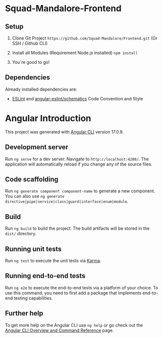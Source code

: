 # Squad-Mandalore-Frontend

## Setup

1. Clone Git Project ```https://github.com/Squad-Mandalore/Frontend.git``` (Or SSH / Github CLI)  
  
  
2. Install all Modules (Requirement Node.js installed) ```npm install```  
  

3. You`re good to go!  


## Dependencies

Already installed dependencies are:  

- [ESLint](https://eslint.org/docs/latest/) and [angular-eslint/schematics](https://github.com/angular-eslint/angular-eslint) Code Convention and Style


# Angular Introduction
This project was generated with [Angular CLI](https://github.com/angular/angular-cli) version 17.0.9.

## Development server

Run `ng serve` for a dev server. Navigate to `http://localhost:4200/`. The application will automatically reload if you change any of the source files.

## Code scaffolding

Run `ng generate component component-name` to generate a new component. You can also use `ng generate directive|pipe|service|class|guard|interface|enum|module`.

## Build

Run `ng build` to build the project. The build artifacts will be stored in the `dist/` directory.

## Running unit tests

Run `ng test` to execute the unit tests via [Karma](https://karma-runner.github.io).

## Running end-to-end tests

Run `ng e2e` to execute the end-to-end tests via a platform of your choice. To use this command, you need to first add a package that implements end-to-end testing capabilities.

## Further help

To get more help on the Angular CLI use `ng help` or go check out the [Angular CLI Overview and Command Reference](https://angular.io/cli) page.
